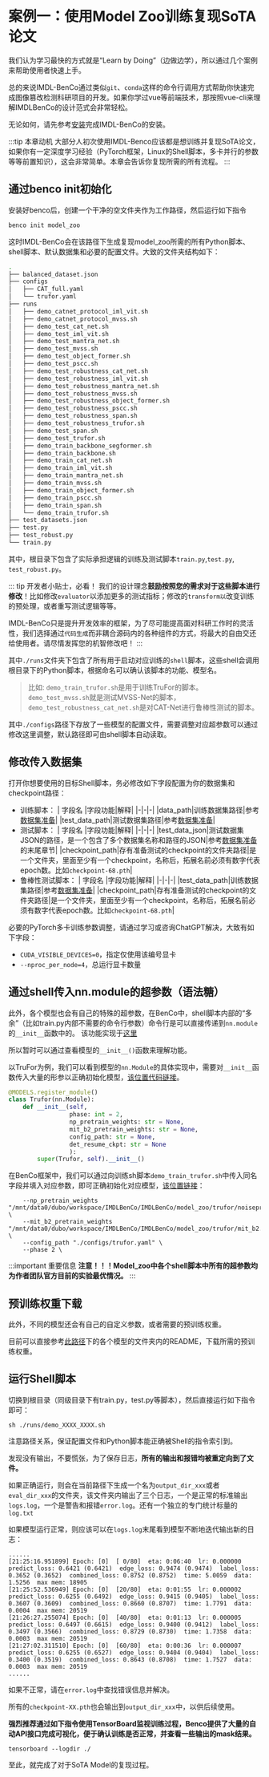 # 案例一：使用Model Zoo训练复现SoTA论文
我们认为学习最快的方式就是“Learn by Doing”（边做边学），所以通过几个案例来帮助使用者快速上手。

总的来说IMDL-BenCo通过类似`git`、`conda`这样的命令行调用方式帮助你快速完成图像篡改检测科研项目的开发。如果你学过vue等前端技术，那按照vue-cli来理解IMDLBenCo的设计范式会非常轻松。

无论如何，请先参考[安装](./install.md)完成IMDL-BenCo的安装。

:::tip 本章动机
大部分人初次使用IMDL-Benco应该都是想训练并复现SoTA论文，如果你有一定深度学习经验（PyTorch框架，Linux的Shell脚本，多卡并行的参数等等前置知识），这会非常简单。本章会告诉你复现所需的所有流程。
:::


## 通过benco init初始化
安装好benco后，创建一个干净的空文件夹作为工作路径，然后运行如下指令
```bash
benco init model_zoo
```

这时IMDL-BenCo会在该路径下生成复现model_zoo所需的所有Python脚本、shell脚本、默认数据集和必要的配置文件。大致的文件夹结构如下：

```bash
.
├── balanced_dataset.json
├── configs
│   ├── CAT_full.yaml
│   └── trufor.yaml
├── runs
│   ├── demo_catnet_protocol_iml_vit.sh
│   ├── demo_catnet_protocol_mvss.sh
│   ├── demo_test_cat_net.sh
│   ├── demo_test_iml_vit.sh
│   ├── demo_test_mantra_net.sh
│   ├── demo_test_mvss.sh
│   ├── demo_test_object_former.sh
│   ├── demo_test_pscc.sh
│   ├── demo_test_robustness_cat_net.sh
│   ├── demo_test_robustness_iml_vit.sh
│   ├── demo_test_robustness_mantra_net.sh
│   ├── demo_test_robustness_mvss.sh
│   ├── demo_test_robustness_object_former.sh
│   ├── demo_test_robustness_pscc.sh
│   ├── demo_test_robustness_span.sh
│   ├── demo_test_robustness_trufor.sh
│   ├── demo_test_span.sh
│   ├── demo_test_trufor.sh
│   ├── demo_train_backbone_segformer.sh
│   ├── demo_train_backbone.sh
│   ├── demo_train_cat_net.sh
│   ├── demo_train_iml_vit.sh
│   ├── demo_train_mantra_net.sh
│   ├── demo_train_mvss.sh
│   ├── demo_train_object_former.sh
│   ├── demo_train_pscc.sh
│   ├── demo_train_span.sh
│   └── demo_train_trufor.sh
├── test_datasets.json
├── test.py
├── test_robust.py
└── train.py
```
其中，根目录下包含了实际承担逻辑的训练及测试脚本`train.py`,`test.py`, `test_robust.py`。

::: tip 开发者小贴士，必看！
我们的设计理念**鼓励按照您的需求对于这些脚本进行修改**！比如修改`evaluator`以添加更多的测试指标；修改的`transform以`改变训练的预处理，或者重写测试逻辑等等。

IMDL-BenCo只是提升开发效率的框架，为了尽可能提高面对科研工作时的灵活性，我们选择通过`代码生成`而非耦合源码内的各种组件的方式，将最大的自由交还给使用者。请尽情发挥您的机智修改吧！
:::

其中`./runs`文件夹下包含了所有用于启动对应训练的`shell`脚本，这些shell会调用根目录下的Python脚本，根据命名可以确认该脚本的功能、模型名。
 
>比如: `demo_train_trufor.sh`是用于训练TruFor的脚本。`demo_test_mvss.sh`就是测试MVSS-Net的脚本，`demo_test_robustness_cat_net.sh`是对CAT-Net进行鲁棒性测试的脚本。


其中`./configs`路径下存放了一些模型的配置文件，需要调整对应超参数可以通过修改这里调整，默认路径即可由shell脚本自动读取。

## 修改传入数据集
打开你想要使用的目标Shell脚本，务必修改如下字段配置为你的数据集和checkpoint路径：

- 训练脚本：
  | 字段名 |字段功能|解释|
  |-|-|-|
  |data_path|训练数据集路径|参考[数据集准备](./0_dataprepare.md)|
  |test_data_path|测试数据集路径|参考[数据集准备](./0_dataprepare.md)|
- 测试脚本：
  | 字段名 |字段功能|解释|
  |-|-|-|
  |test_data_json|测试数据集JSON的路径，是一个包含了多个数据集名称和路径的JSON|参考[数据集准备](./0_dataprepare.md)的末尾章节|
  |checkpoint_path|存有准备测试的checkpoint的文件夹路径|是一个文件夹，里面至少有一个checkpoint，名称后，拓展名前必须有数字代表epoch数。比如`checkpoint-68.pth`|
- 鲁棒性测试脚本：
  | 字段名 |字段功能|解释|
  |-|-|-|
  |test_data_path|训练数据集路径|参考[数据集准备](./0_dataprepare.md)|
  |checkpoint_path|存有准备测试的checkpoint的文件夹路径|是一个文件夹，里面至少有一个checkpoint，名称后，拓展名前必须有数字代表epoch数。比如`checkpoint-68.pth`|

必要的PyTorch多卡训练参数调整，请通过学习或咨询ChatGPT解决，大致有如下字段：
- `CUDA_VISIBLE_DEVICES=0`，指定仅使用该编号显卡
- `--nproc_per_node=4`，总运行显卡数量


## 通过shell传入nn.module的超参数（语法糖）

此外，各个模型也会有自己的特殊的超参数，在BenCo中，shell脚本内部的“多余”（比如train.py内部不需要的命令行参数）命令行是可以直接传递到`nn.module`的`__init__`函数中的。
该功能实现于[这里](https://github.com/scu-zjz/IMDLBenCo/blob/f4d158312b8f39df07aa41f468529c417bc9a765/IMDLBenCo/training_scripts/train.py#L133)

所以暂时可以通过查看模型的`__init__()`函数来理解功能。

以TruFor为例，我们可以看到模型的`nn.Module`的具体实现中，需要对`__init__`函数传入大量的形参以正确初始化模型，[该位置代码链接](https://github.com/scu-zjz/IMDLBenCo/blob/f4d158312b8f39df07aa41f468529c417bc9a765/IMDLBenCo/model_zoo/trufor/trufor.py#L15-L18)。
```python
@MODELS.register_module()
class Trufor(nn.Module):
    def __init__(self,
                 phase: int = 2,
                 np_pretrain_weights: str = None,
                 mit_b2_pretrain_weights: str = None,
                 config_path: str = None,
                 det_resume_ckpt: str = None
                 ):
        super(Trufor, self).__init__()
```

在BenCo框架中，我们可以通过向训练sh脚本`demo_train_trufor.sh`中传入同名字段并填入对应参数，即可正确初始化对应模型，[该位置链接](https://github.com/scu-zjz/IMDLBenCo/blob/4c6a2937c3cae8d6ff26bf85e9bad0c5ec467468/IMDLBenCo/statics/model_zoo/runs/demo_train_trufor.sh#L14-L18)：
```shell
    --np_pretrain_weights "/mnt/data0/dubo/workspace/IMDLBenCo/IMDLBenCo/model_zoo/trufor/noiseprint.pth" \
    --mit_b2_pretrain_weights "/mnt/data0/dubo/workspace/IMDLBenCo/IMDLBenCo/model_zoo/trufor/mit_b2.pth" \
    --config_path "./configs/trufor.yaml" \
    --phase 2 \
```


:::important 重要信息
**注意！！！Model_zoo中各个shell脚本中所有的超参数均为作者团队官方目前的实验最优情况。**
:::


## 预训练权重下载
此外，不同的模型还会有自己的自定义参数，或者需要的预训练权重。

目前可以直接参考[此路径](https://github.com/scu-zjz/IMDLBenCo/tree/main/IMDLBenCo/model_zoo)下的各个模型的文件夹内的README，下载所需的预训练权重。

## 运行Shell脚本
切换到根目录（同级目录下有train.py，test.py等脚本），然后直接运行如下指令即可：
```
sh ./runs/demo_XXXX_XXXX.sh
```
注意路径关系，保证配置文件和Python脚本能正确被Shell的指令索引到。

发现没有输出，不要慌张，为了保存日志，**所有的输出和报错均被重定向到了文件。**

如果正确运行，则会在当前路径下生成一个名为`output_dir_xxx`或者`eval_dir_xxx`的文件夹，该文件夹内输出了三个日志，一个是正常的标准输出`logs.log`，一个是警告和报错`error.log`。还有一个独立的专门统计标量的`log.txt`

如果模型运行正常，则应该可以在`logs.log`末尾看到模型不断地迭代输出新的日志：
```
......
[21:25:16.951899] Epoch: [0]  [ 0/80]  eta: 0:06:40  lr: 0.000000  predict_loss: 0.6421 (0.6421)  edge_loss: 0.9474 (0.9474)  label_loss: 0.3652 (0.3652)  combined_loss: 0.8752 (0.8752)  time: 5.0059  data: 1.5256  max mem: 18905
[21:25:52.536949] Epoch: [0]  [20/80]  eta: 0:01:55  lr: 0.000002  predict_loss: 0.6255 (0.6492)  edge_loss: 0.9415 (0.9405)  label_loss: 0.3607 (0.3609)  combined_loss: 0.8660 (0.8707)  time: 1.7791  data: 0.0004  max mem: 20519
[21:26:27.255074] Epoch: [0]  [40/80]  eta: 0:01:13  lr: 0.000005  predict_loss: 0.6497 (0.6615)  edge_loss: 0.9400 (0.9412)  label_loss: 0.3497 (0.3566)  combined_loss: 0.8729 (0.8730)  time: 1.7358  data: 0.0003  max mem: 20519
[21:27:02.311510] Epoch: [0]  [60/80]  eta: 0:00:36  lr: 0.000007  predict_loss: 0.6255 (0.6527)  edge_loss: 0.9404 (0.9404)  label_loss: 0.3400 (0.3519)  combined_loss: 0.8643 (0.8708)  time: 1.7527  data: 0.0003  max mem: 20519
......
```

如果不正常，请在`error.log`中查找错误信息并解决。

所有的`checkpoint-XX.pth`也会输出到`output_dir_xxx`中，以供后续使用。

**强烈推荐通过如下指令使用TensorBoard监视训练过程，Benco提供了大量的自动API接口完成可视化，便于确认训练是否正常，并查看一些输出的mask结果。**
```
tensorboard --logdir ./
```

至此，就完成了对于SoTA Model的复现过程。

<CommentService/>